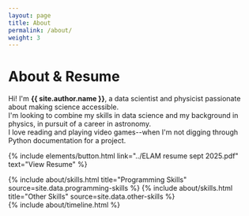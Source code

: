```yaml
---
layout: page
title: About
permalink: /about/
weight: 3
---
```


# **About & Resume**

Hi! I'm **{{ site.author.name }}**,
a data scientist and physicist passionate about making science accessible.  <br> 
I'm looking to combine my skills in data science and my background in physics, in pursuit of a career in astronomy. <br> 
I love reading and playing video games--when I'm not digging through Python documentation for a project. 

<p class="text-center">
{% include elements/button.html link="../ELAM resume sept 2025.pdf" text="View Resume" %}
</p>

<div class="row">
{% include about/skills.html title="Programming Skills" source=site.data.programming-skills %}
{% include about/skills.html title="Other Skills" source=site.data.other-skills %}
</div>


<div class="row">
{% include about/timeline.html %}
</div>